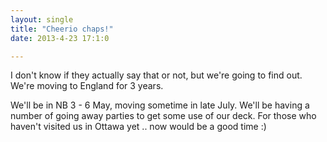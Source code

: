 ```yaml
---
layout: single
title: "Cheerio chaps!"
date: 2013-4-23 17:1:0

---
```


I don't know if they actually say that or not, but we're going to find out. We're moving to England for 3 years.

We'll be in NB 3 - 6 May, moving sometime in late July. We'll be having a number of going away parties to get some use of our deck. For those who haven't visited us in Ottawa yet .. now would be a good time :)
